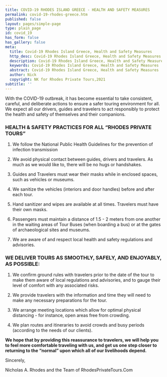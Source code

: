 ```yaml
---
title: COVID-19 RHODES ISLAND GREECE - HEALTH AND SAFETY MEASURES
permalink: covid-19-rhodes-greece.htm
published: false
layout: pages/simple-page
type: plain_page
id: covid_19
has_form: false
has_gallery: false
meta:
  title: Covid-19 Rhodes Island Greece, Health and Safety Measures
  http_desc: Covid-19 Rhodes Island Greece, Health and Safety Measures
  description: Covid-19 Rhodes Island Greece, Health and Safety Measures
  keywords: Covid-19 Rhodes Island Greece, Health and Safety Measures
  abstract: Covid-19 Rhodes Island Greece, Health and Safety Measures
  author: Nick
  copyright: NK for Rhodes Private Tours,2021
subtitle: ''
---
```


With the COVID-19 outbreak, it has become essential to take consistent, careful, and deliberate actions to ensure a safer touring environment for all. We expect all our drivers, guides and travelers to act responsibly to protect the health and safety of themselves and their companions.

### HEALTH & SAFETY PRACTICES FOR ALL “RHODES PRIVATE TOURS”

1) We follow the National Public Health Guidelines for the prevention of infection transmission

2) We avoid physical contact between guides, drivers and travelers. As much as we would like to, there will be no hugs or handshakes.

3) Guides and Travelers must wear their masks while in enclosed spaces, such as vehicles or museums.

4) We sanitize the vehicles (interiors and door handles) before and after each tour.

5) Hand sanitizer and wipes are available at all times. Travelers must have their own masks.

6) Passengers must maintain a distance of 1.5 - 2 meters from one another in the waiting areas of Tour Buses (when boarding a bus) or at the gates of archaeological sites and museums.

7) We are aware of and respect local health and safety regulations and advisories.

### WE DELIVER TOURS AS SMOOTHLY, SAFELY, AND ENJOYABLY, AS POSSIBLE:

1) We confirm ground rules with travelers prior to the date of the tour to make them aware of local regulations and advisories, and to gauge their level of comfort with any associated risks.

2) We provide travelers with the information and time they will need to make any necessary preparations for the tour.

3) We arrange meeting locations which allow for optimal physical distancing - for instance, open areas free from crowding.

4) We plan routes and itineraries to avoid crowds and busy periods (according to the needs of our clients).

**We hope that by providing this reassurance to travelers, we will help you to feel more comfortable traveling with us, and get us one step closer to returning to the “normal” upon which all of our livelihoods depend.**

Sincerely,

Nicholas A. Rhodes and the Team of RhodesPrivateTours.Com